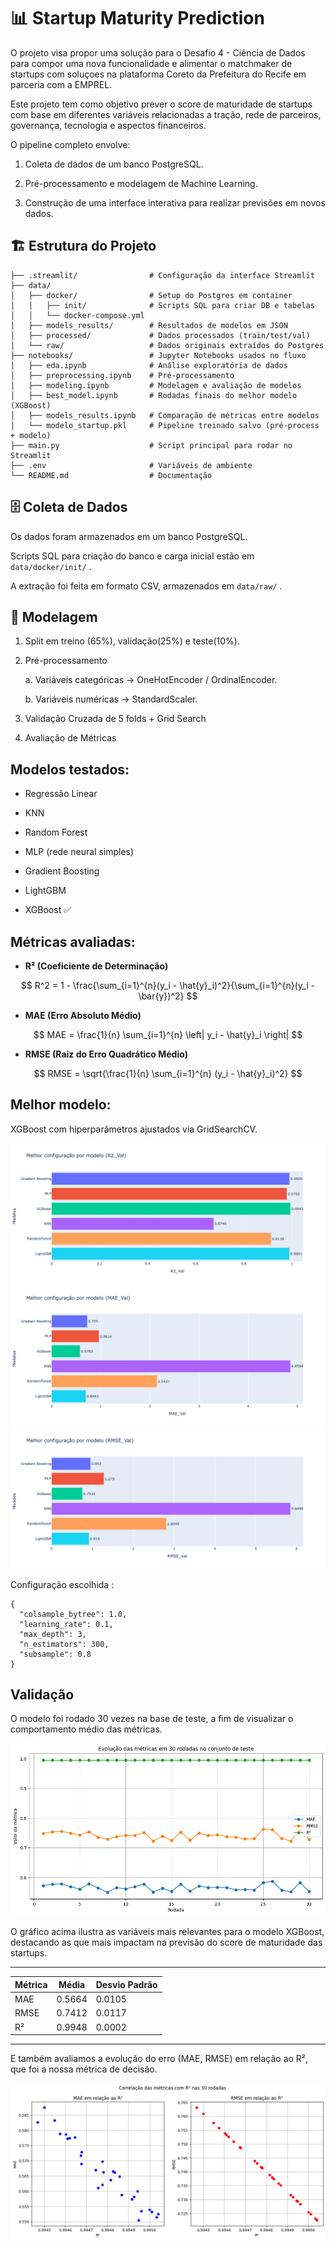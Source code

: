 # 📊 Startup Maturity Prediction

O projeto visa propor uma solução para o Desafio 4 - Ciência de Dados para compor uma nova funcionalidade e alimentar o matchmaker de startups com soluçoes na plataforma Coreto da Prefeitura do Recife em parceria com a EMPREL.

Este projeto tem como objetivo prever o score de maturidade de startups com base em diferentes variáveis relacionadas a tração, rede de parceiros, governança, tecnologia e aspectos financeiros. 

O pipeline completo envolve:

1. Coleta de dados de um banco PostgreSQL.

2. Pré-processamento e modelagem de Machine Learning.

3. Construção de uma interface interativa para realizar previsões em novos dados.

## 🏗 Estrutura do Projeto

``` 
├── .streamlit/                # Configuração da interface Streamlit
├── data/
│   ├── docker/                # Setup do Postgres em container
│   │   ├── init/              # Scripts SQL para criar DB e tabelas
│   │   └── docker-compose.yml
│   ├── models_results/        # Resultados de modelos em JSON
│   ├── processed/             # Dados processados (train/test/val)
│   └── raw/                   # Dados originais extraídos do Postgres
├── notebooks/                 # Jupyter Notebooks usados no fluxo
│   ├── eda.ipynb              # Análise exploratória de dados
│   ├── preprocessing.ipynb    # Pré-processamento
│   ├── modeling.ipynb         # Modelagem e avaliação de modelos
│   ├── best_model.ipynb       # Rodadas finais do melhor modelo (XGBoost)
│   ├── models_results.ipynb   # Comparação de métricas entre modelos
│   └── modelo_startup.pkl     # Pipeline treinado salvo (pré-process + modelo)
├── main.py                    # Script principal para rodar no Streamlit
├── .env                       # Variáveis de ambiente
└── README.md                  # Documentação
```

## 🗄️ Coleta de Dados

Os dados foram armazenados em um banco PostgreSQL.

Scripts SQL para criação do banco e carga inicial estão em `data/docker/init/` .

A extração foi feita em formato CSV, armazenados em `data/raw/` .

## 🤖 Modelagem

1. Split em treino (65%), validação(25%) e teste(10%).

2. Pré-processamento

    a. Variáveis categóricas → OneHotEncoder / OrdinalEncoder.

    b. Variáveis numéricas → StandardScaler.

3. Validação Cruzada de 5 folds + Grid Search

4. Avaliação de Métricas

## Modelos testados:

- Regressão Linear

- KNN

- Random Forest

- MLP (rede neural simples)

- Gradient Boosting

- LightGBM

- XGBoost ✅



## Métricas avaliadas:

- **R² (Coeficiente de Determinação)**  

$$
R^2 = 1 - \frac{\sum_{i=1}^{n}(y_i - \hat{y}_i)^2}{\sum_{i=1}^{n}(y_i - \bar{y})^2}
$$


- **MAE (Erro Absoluto Médio)**  

$$
MAE = \frac{1}{n} \sum_{i=1}^{n} \left| y_i - \hat{y}_i \right|
$$


- **RMSE (Raiz do Erro Quadrático Médio)**  

$$
RMSE = \sqrt{\frac{1}{n} \sum_{i=1}^{n} (y_i - \hat{y}_i)^2}
$$



## Melhor modelo:

XGBoost com hiperparâmetros ajustados via GridSearchCV.

![R 2](notebooks/images/r2models.png)
![MAE](notebooks/images/maemodels.png)
![RMSE](notebooks/images/rmsemodels.png)

Configuração escolhida :

```
{
  "colsample_bytree": 1.0,
  "learning_rate": 0.1,
  "max_depth": 3,
  "n_estimators": 300,
  "subsample": 0.8
}
```

## Validação

O modelo foi rodado 30 vezes na base de teste, a fim de visualizar o comportamento médio das métricas.

![Importância das Features](notebooks/images/30rounds.png)

O gráfico acima ilustra as variáveis mais relevantes para o modelo XGBoost, destacando as que mais impactam na previsão do score de maturidade das startups.

___
| Métrica | Média   | Desvio Padrão |
|---------|---------|---------------|
| MAE     | 0.5664  | 0.0105        |
| RMSE    | 0.7412  | 0.0117        |
| R²      | 0.9948  | 0.0002        |
___
E também avaliamos a evolução do erro (MAE, RMSE) em relação ao R², que foi a nossa métrica de decisão.

![Importância das Features](notebooks/images/metric_compar.png)









